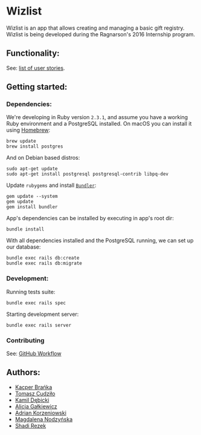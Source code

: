 # Wizlist

Wizlist is an app that allows creating and managing a basic gift registry.
Wizlist is being developed during the Ragnarson's 2016 Internship program.

## Functionality:

See: [list of user stories](doc/user_stories.md).

## Getting started:

### Dependencies:

We're developing in Ruby version `2.3.1`, and assume you have a working Ruby
environment and a PostgreSQL installed. On macOS you can install it using
[Homebrew](http://brew.sh):

    brew update
    brew install postgres

And on Debian based distros:

    sudo apt-get update
    sudo apt-get install postgresql postgresql-contrib libpq-dev

Update `rubygems` and install [`Bundler`](http://bundler.io):

    gem update --system
    gem update
    gem install bundler

App's dependencies can be installed by executing in app's root dir:

    bundle install

With all dependencies installed and the PostgreSQL running, we can set up our
database:

    bundle exec rails db:create
    bundle exec rails db:migrate

### Development:

Running tests suite:

    bundle exec rails spec

Starting development server:

    bundle exec rails server

### Contributing

See: [GitHub Workflow](doc/github_workflow.md)

## Authors:

* [Kacper Brańka](https://github.com/Kacper3331)
* [Tomasz Cudziło](https://github.com/student-tomasz)
* [Kamil Dębicki](https://github.com/kamil506)
* [Alicja Gałkiewicz](https://github.com/agalkiewicz)
* [Adrian Korzeniowski](https://github.com/Schocker)
* [Magdalena Nodzyńska](https://github.com/nodzy)
* [Shadi Rezek](https://github.com/shadrk)

